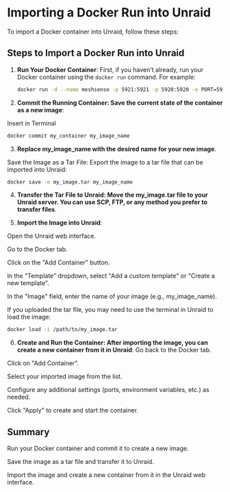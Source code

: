 # Importing a Docker Run into Unraid

To import a Docker container into Unraid, follow these steps:

## Steps to Import a Docker Run into Unraid


1. **Run Your Docker Container**: 
   First, if you haven't already, run your Docker container using the `docker run` command. For example:
   
    ```bash
    docker run -d --name meshsense -p 5921:5921 -p 5920:5920 -e PORT=5921 -e DEV_UI_URL="http://localhost:5921" -e ACCESS_KEY="noSecrets" --tty  --interactive  --privileged y0mg/meshsense

    
2. **Commit the Running Container: Save the current state of the container as a new image**:

Insert in Terminal

```bash
docker commit my_container my_image_name
```


3. **Replace my_image_name with the desired name for your new image**.

Save the Image as a Tar File: Export the image to a tar file that can be imported into Unraid:
```bash
docker save -o my_image.tar my_image_name
```



4. **Transfer the Tar File to Unraid: Move the my_image.tar file to your Unraid server. You can use SCP, FTP, or any method you prefer to transfer files**.



5. **Import the Image into Unraid**:

Open the Unraid web interface.

Go to the Docker tab.

Click on the "Add Container" button.

In the "Template" dropdown, select "Add a custom template" or "Create a new template".

In the "Image" field, enter the name of your image (e.g., my_image_name).

If you uploaded the tar file, you may need to use the terminal in Unraid to load the image:

 ```bash
docker load -i /path/to/my_image.tar
```



6. **Create and Run the Container: After importing the image, you can create a new container from it in Unraid**:
Go back to the Docker tab.

Click on "Add Container".

Select your imported image from the list.

Configure any additional settings (ports, environment variables, etc.) as needed.

Click "Apply" to create and start the container.



## Summary
Run your Docker container and commit it to create a new image.

Save the image as a tar file and transfer it to Unraid.

Import the image and create a new container from it in the Unraid web interface.
